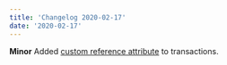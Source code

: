 ```yaml
---
title: 'Changelog 2020-02-17'
date: '2020-02-17'
---
```

**Minor** Added [custom reference attribute](/docs/commerce-cloud/payments/transactions/capture-a-transaction) to transactions.
